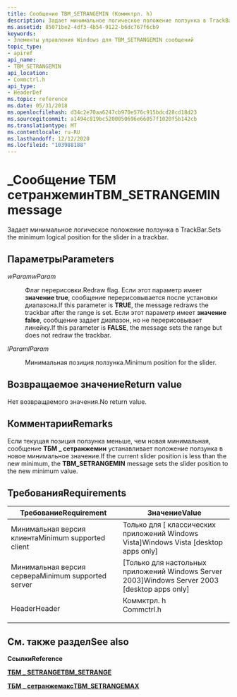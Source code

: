 ```yaml
---
title: Сообщение TBM_SETRANGEMIN (Коммктрл. h)
description: Задает минимальное логическое положение ползунка в TrackBar.
ms.assetid: 85071be2-4df3-4b54-9122-b6dc767f6cb9
keywords:
- Элементы управления Windows для TBM_SETRANGEMIN сообщений
topic_type:
- apiref
api_name:
- TBM_SETRANGEMIN
api_location:
- Commctrl.h
api_type:
- HeaderDef
ms.topic: reference
ms.date: 05/31/2018
ms.openlocfilehash: d34c2e70aa6247cb970e576c915bdcd28cd18d23
ms.sourcegitcommit: a1494c819bc5200050696e66057f1020f5b142cb
ms.translationtype: MT
ms.contentlocale: ru-RU
ms.lasthandoff: 12/12/2020
ms.locfileid: "103988188"
---
```

# <a name="tbm_setrangemin-message"></a><span data-ttu-id="54345-104">\_Сообщение ТБМ сетранжемин</span><span class="sxs-lookup"><span data-stu-id="54345-104">TBM\_SETRANGEMIN message</span></span>

<span data-ttu-id="54345-105">Задает минимальное логическое положение ползунка в TrackBar.</span><span class="sxs-lookup"><span data-stu-id="54345-105">Sets the minimum logical position for the slider in a trackbar.</span></span>

## <a name="parameters"></a><span data-ttu-id="54345-106">Параметры</span><span class="sxs-lookup"><span data-stu-id="54345-106">Parameters</span></span>

<dl> <dt>

<span data-ttu-id="54345-107">*wParam*</span><span class="sxs-lookup"><span data-stu-id="54345-107">*wParam*</span></span> 
</dt> <dd>

<span data-ttu-id="54345-108">Флаг перерисовки.</span><span class="sxs-lookup"><span data-stu-id="54345-108">Redraw flag.</span></span> <span data-ttu-id="54345-109">Если этот параметр имеет **значение true**, сообщение перерисовывается после установки диапазона.</span><span class="sxs-lookup"><span data-stu-id="54345-109">If this parameter is **TRUE**, the message redraws the trackbar after the range is set.</span></span> <span data-ttu-id="54345-110">Если этот параметр имеет **значение false**, сообщение задает диапазон, но не перерисовывает линейку.</span><span class="sxs-lookup"><span data-stu-id="54345-110">If this parameter is **FALSE**, the message sets the range but does not redraw the trackbar.</span></span>

</dd> <dt>

<span data-ttu-id="54345-111">*lParam*</span><span class="sxs-lookup"><span data-stu-id="54345-111">*lParam*</span></span> 
</dt> <dd>

<span data-ttu-id="54345-112">Минимальная позиция ползунка.</span><span class="sxs-lookup"><span data-stu-id="54345-112">Minimum position for the slider.</span></span>

</dd> </dl>

## <a name="return-value"></a><span data-ttu-id="54345-113">Возвращаемое значение</span><span class="sxs-lookup"><span data-stu-id="54345-113">Return value</span></span>

<span data-ttu-id="54345-114">Нет возвращаемого значения.</span><span class="sxs-lookup"><span data-stu-id="54345-114">No return value.</span></span>

## <a name="remarks"></a><span data-ttu-id="54345-115">Комментарии</span><span class="sxs-lookup"><span data-stu-id="54345-115">Remarks</span></span>

<span data-ttu-id="54345-116">Если текущая позиция ползунка меньше, чем новая минимальная, сообщение **ТБМ \_ сетранжемин** устанавливает положение ползунка в новое минимальное значение.</span><span class="sxs-lookup"><span data-stu-id="54345-116">If the current slider position is less than the new minimum, the **TBM\_SETRANGEMIN** message sets the slider position to the new minimum value.</span></span>

## <a name="requirements"></a><span data-ttu-id="54345-117">Требования</span><span class="sxs-lookup"><span data-stu-id="54345-117">Requirements</span></span>



| <span data-ttu-id="54345-118">Требование</span><span class="sxs-lookup"><span data-stu-id="54345-118">Requirement</span></span> | <span data-ttu-id="54345-119">Значение</span><span class="sxs-lookup"><span data-stu-id="54345-119">Value</span></span> |
|-------------------------------------|---------------------------------------------------------------------------------------|
| <span data-ttu-id="54345-120">Минимальная версия клиента</span><span class="sxs-lookup"><span data-stu-id="54345-120">Minimum supported client</span></span><br/> | <span data-ttu-id="54345-121">Только для \[ классических приложений Windows Vista\]</span><span class="sxs-lookup"><span data-stu-id="54345-121">Windows Vista \[desktop apps only\]</span></span><br/>                                        |
| <span data-ttu-id="54345-122">Минимальная версия сервера</span><span class="sxs-lookup"><span data-stu-id="54345-122">Minimum supported server</span></span><br/> | <span data-ttu-id="54345-123">\[Только для настольных приложений Windows Server 2003\]</span><span class="sxs-lookup"><span data-stu-id="54345-123">Windows Server 2003 \[desktop apps only\]</span></span><br/>                                  |
| <span data-ttu-id="54345-124">Header</span><span class="sxs-lookup"><span data-stu-id="54345-124">Header</span></span><br/>                   | <dl> <span data-ttu-id="54345-125"><dt>Коммктрл. h</dt></span><span class="sxs-lookup"><span data-stu-id="54345-125"><dt>Commctrl.h</dt></span></span> </dl> |



## <a name="see-also"></a><span data-ttu-id="54345-126">См. также раздел</span><span class="sxs-lookup"><span data-stu-id="54345-126">See also</span></span>

<dl> <dt>

<span data-ttu-id="54345-127">**Ссылки**</span><span class="sxs-lookup"><span data-stu-id="54345-127">**Reference**</span></span>
</dt> <dt>

[<span data-ttu-id="54345-128">**ТБМ \_ SETRANGE**</span><span class="sxs-lookup"><span data-stu-id="54345-128">**TBM\_SETRANGE**</span></span>](tbm-setrange.md)
</dt> <dt>

[<span data-ttu-id="54345-129">**ТБМ \_ сетранжемакс**</span><span class="sxs-lookup"><span data-stu-id="54345-129">**TBM\_SETRANGEMAX**</span></span>](tbm-setrangemax.md)
</dt> </dl>

 

 





